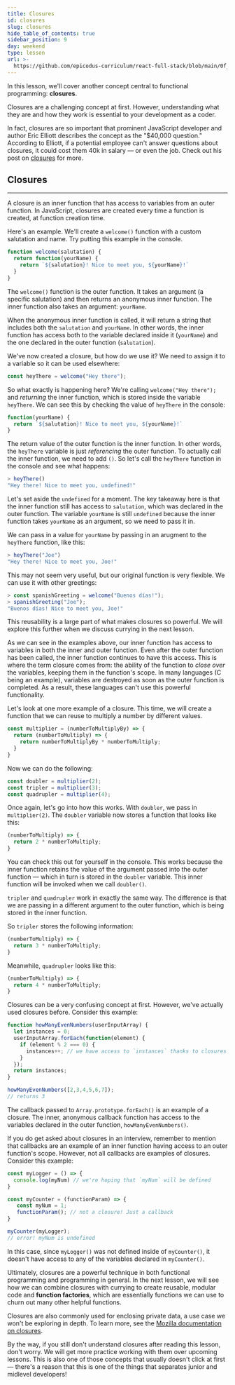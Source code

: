 ```yaml
---
title: Closures
id: closures
slug: closures
hide_table_of_contents: true
sidebar_position: 9
day: weekend
type: lesson
url: >-
  https://github.com/epicodus-curriculum/react-full-stack/blob/main/0f_closures.md
---
```


In this lesson, we'll cover another concept central to functional programming: **closures**.

Closures are a challenging concept at first. However, understanding what they are and how they work is essential to your development as a coder.

In fact, closures are so important that prominent JavaScript developer and author Eric Elliott describes the concept as the "$40,000 question." According to Elliott, if a potential employee can't answer questions about closures, it could cost them 40k in salary — or even the job. Check out his post on [closures](https://medium.com/javascript-scene/master-the-javascript-interview-what-is-a-closure-b2f0d2152b36) for more.

## Closures
---

A closure is an inner function that has access to variables from an outer function. In JavaScript, closures are created every time a function is created, at function creation time.

Here's an example. We'll create a `welcome()` function with a custom salutation and name. Try putting this example in the console.

```javascript
function welcome(salutation) {
  return function(yourName) {
    return `${salutation}! Nice to meet you, ${yourName}!`
  }
}
```

The `welcome()` function is the outer function. It takes an argument (a specific salutation) and then returns an anonymous inner function. The inner function also takes an argument: `yourName`.

When the anonymous inner function is called, it will return a string that includes both the `salutation` and `yourName`. In other words, the inner function has access both to the variable declared inside it (`yourName`) and the one declared in the outer function (`salutation`).

We've now created a closure, but how do we use it? We need to assign it to a variable so it can be used elsewhere:

```javascript
const heyThere = welcome("Hey there");
```

So what exactly is happening here? We're calling `welcome("Hey there");` and _returning_ the inner function, which is stored inside the variable `heyThere`. We can see this by checking the value of `heyThere` in the console:

```javascript
function(yourName) {
  return `${salutation}! Nice to meet you, ${yourName}!`
}
```

The return value of the outer function is the inner function. In other words, the `heyThere` variable is just _referencing_ the outer function. To actually call the inner function, we need to add `()`. So let's call the `heyThere` function in the console and see what happens:


```javascript
> heyThere()
"Hey there! Nice to meet you, undefined!"
```

Let's set aside the `undefined` for a moment. The key takeaway here is that the inner function still has access to `salutation`, which was declared in the outer function. The variable `yourName` is still `undefined` because the inner function takes `yourName` as an argument, so we need to pass it in.

We can pass in a value for `yourName` by passing in an arugment to the `heyThere` function, like this:

```js
> heyThere("Joe")
"Hey there! Nice to meet you, Joe!"
```

This may not seem very useful, but our original function is very flexible. We can use it with other greetings:

```javascript
> const spanishGreeting = welcome("Buenos días!");
> spanishGreeting("Joe");
"Buenos días! Nice to meet you, Joe!"
```

This reusability is a large part of what makes closures so powerful. We will explore this further when we discuss currying in the next lesson.

As we can see in the examples above, our inner function has access to variables in both the inner and outer function. Even after the outer function has been called, the inner function continues to have this access. This is where the term closure comes from: the ability of the function to _close over_ the variables, keeping them in the function's scope. In many languages (C being an example), variables are destroyed as soon as the outer function is completed. As a result, these languages can't use this powerful functionality.

Let's look at one more example of a closure. This time, we will create a function that we can reuse to multiply a number by different values.

```js
const multiplier = (numberToMultiplyBy) => {
  return (numberToMultiply) => {
    return numberToMultiplyBy * numberToMultiply;
  }
}
```

Now we can do the following:

```js
const doubler = multiplier(2);
const tripler = multiplier(3);
const quadrupler = multiplier(4);
```

Once again, let's go into how this works. With `doubler`, we pass in `multiplier(2)`. The `doubler` variable now stores a function that looks like this:

```js
(numberToMultiply) => {
  return 2 * numberToMultiply;
}
```

You can check this out for yourself in the console. This works because the inner function retains the value of the argument passed into the outer function — which in turn is stored in the `doubler` variable. This inner function will be invoked when we call `doubler()`.

`tripler` and `quadrupler` work in exactly the same way. The difference is that we are passing in a different argument to the outer function, which is being stored in the inner function.

So `tripler` stores the following information: 

```js
(numberToMultiply) => {
  return 3 * numberToMultiply;
}
```

Meanwhile, `quadrupler` looks like this:

```js
(numberToMultiply) => {
  return 4 * numberToMultiply;
}
```

Closures can be a very confusing concept at first. However, we've actually used closures before. Consider this example:

```js
function howManyEvenNumbers(userInputArray) {
  let instances = 0;
  userInputArray.forEach(function(element) {
    if (element % 2 === 0) { 
      instances++; // we have access to `instances` thanks to closures
    }
  });
  return instances;
}

howManyEvenNumbers([2,3,4,5,6,7]);
// returns 3
```

The callback passed to `Array.prototype.forEach()` is an example of a closure. The inner, anonymous callback function has access to the variables declared in the outer function, `howManyEvenNumbers()`.

If you do get asked about closures in an interview, remember to mention that callbacks are an example of an inner function having access to an outer function's scope. However, not all callbacks are examples of closures. Consider this example:

```js
const myLogger = () => { 
  console.log(myNum) // we're hoping that `myNum` will be defined
}

const myCounter = (functionParam) => {
   const myNum = 1;
   functionParam(); // not a closure! Just a callback
}

myCounter(myLogger);
// error! myNum is undefined 
```

In this case, since `myLogger()` was not defined inside of `myCounter()`, it doesn't have access to any of the variables declared in `myCounter()`.

Ultimately, closures are a powerful technique in both functional programming and programming in general. In the next lesson, we will see how we can combine closures with currying to create reusable, modular code and **function factories**, which are essentially functions we can use to churn out many other helpful functions.

Closures are also commonly used for enclosing private data, a use case we won't be exploring in depth. To learn more, see the [Mozilla documentation on closures](https://developer.mozilla.org/en-US/docs/Web/JavaScript/Closures).

By the way, if you still don't understand closures after reading this lesson, don't worry. We will get more practice working with them over upcoming lessons. This is also one of those concepts that usually doesn't click at first — there's a reason that this is one of the things that separates junior and midlevel developers!
